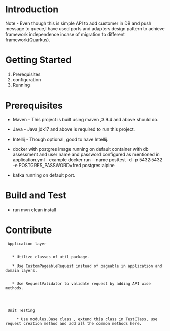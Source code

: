 # Introduction

Note - Even though this is simple API to add customer in DB and push message to queue,I have used ports and adapters design pattern to achieve framework independence incase of migration to different framework(Quarkus).


# Getting Started

1. Prerequisites
2. configuration
3. Running

# Prerequisites

* Maven - This project is built using maven ,3.9.4 and above should do.
* Java - Java jdk17 and above is required to run this project.
* Intellij - Though optional, good to have Intellij.
* docker with postgres image running on default container with db assessment and user name and password configured as mentioned in application.yml - example docker run --name posttest -d -p 5432:5432 -e POSTGRES_PASSWORD=fred postgres:alpine

* kafka running on default port. 
# Build and Test

* run mvn clean install

# Contribute

     Application layer 
         

       * Utilize classes of util package.

       * Use CustomPageableRequest instead of pageable in application and domain layers.


       * Use RequestValidator to validate request by adding API wise methods. 




     Unit Testing

         * Use modules.Base class , extend this class in TestClass, use request creation method and add all the common methods here.







